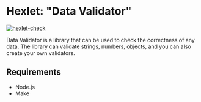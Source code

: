 # Hexlet: "Data Validator"

[![hexlet-check](https://github.com/deus-ex-m/js-oop-project-62/actions/workflows/hexlet-check.yml/badge.svg)](https://github.com/deus-ex-m/js-oop-project-62/actions)


Data Validator is a library that can be used to check the correctness of any data. The library can validate strings, numbers, objects, and you can also create your own validators.

## Requirements

* Node.js
* Make